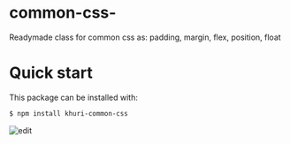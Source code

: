 # common-css-
Readymade class for common css as: padding, margin, flex, position, float
# Quick start
This package can be installed with:

```sh
$ npm install khuri-common-css
```

![edit](https://user-images.githubusercontent.com/26027515/45599450-e59d7980-b9fc-11e8-92dd-9c4dbc6fb364.jpg)
